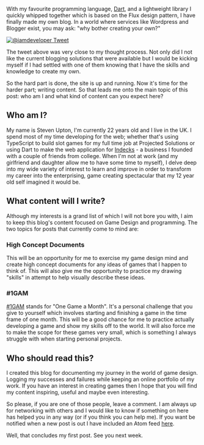 With my favourite programming language, [Dart][dartlang_site], and a lightweight library I quickly whipped together which is based on the Flux design pattern, I have finally made my own blog. In a world where services like Wordpress and Blogger exist, you may ask: "why bother creating your own?"

[![@iamdeveloper Tweet][tweet_image]][tweet_link]

The tweet above was very close to my thought process. Not only did I not like the current blogging solutions that were available but I would be kicking myself if I had settled with one of them knowing that I have the skills and knowledge to create my own.

So the hard part is done, the site is up and running. Now it's time for the harder part; writing content. So that leads me onto the main topic of this post: who am I and what kind of content can you expect here?

## Who am I?

My name is Steven Upton, I'm currently 22 years old and I live in the UK. I spend most of my time developing for the web; whether that's using TypeScript to build slot games for my full time job at Projected Solutions or using Dart to make the web application for [Indecks][indecks_site] - a business I founded with a couple of friends from college. When I'm not at work (and my girlfriend and daughter allow me to have some time to myself), I delve deep into my wide variety of interest to learn and improve in order to transform my career into the enterprising, game creating spectacular that my 12 year old self imagined it would be.

## What content will I write?

Although my interests is a grand list of which I will not bore you with, I aim to keep this blog's content focused on Game Design and programming. The two topics for posts that currently come to mind are:

### High Concept Documents

This will be an opportunity for me to exercise my game design mind and create high concept documents for any ideas of games that I happen to think of. This will also give me the opportunity to practice my drawing "skills" in attempt to help visually describe these ideas.

### #1GAM

[#1GAM][1gam_site] stands for "One Game a Month". It's a personal challenge that you give to yourself which involves starting and finishing a game in the time frame of one month. This will be a good chance for me to practice actually developing a game and show my skills off to the world. It will also force me to make the scope for these games very small, which is something I always struggle with when starting personal projects.

## Who should read this?

I created this blog for documenting my journey in the world of game design. Logging my successes and failures while keeping an online portfolio of my work. If you have an interest in creating games then I hope that you will find my content inspiring, useful and maybe even interesting.

So please, if you are one of those people, leave a comment. I am always up for networking with others and I would like to know if something on here has helped you in any way (or if you think you can help me). If you want be notified when a new post is out I have included an Atom feed [here][feed_link].

Well, that concludes my first post. See you next week.

[indecks_site]: https://indecks.co
[dartlang_site]: https://dartlang.org

[tweet_image]: http://res.cloudinary.com/dyzej76ig/image/upload/v1503502474/my-first-blog-post/tweet.png
[tweet_link]: https://twitter.com/iamdevloper/status/743799765566054410

[1gam_site]: http://onegameamonth.com/

[feed_link]: https://raw.githubusercontent.com/stwupton/blog_posts/master/feed.xml

